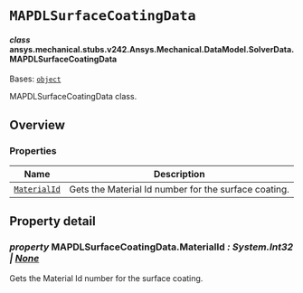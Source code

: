 # `MAPDLSurfaceCoatingData`



#### *class* ansys.mechanical.stubs.v242.Ansys.Mechanical.DataModel.SolverData.MAPDLSurfaceCoatingData

Bases: [`object`](https://docs.python.org/3/library/functions.html#object)

MAPDLSurfaceCoatingData class.

<!-- !! processed by numpydoc !! -->

<a id="overview"></a>

## Overview

### Properties

| Name | Description |
|-------------------------------------------------------|--------------------------------------------------------|
| [`MaterialId`](#MAPDLSurfaceCoatingData.MaterialId)   | Gets the Material Id number for the surface coating.   |

<a id="property-detail"></a>

## Property detail

<a id="MAPDLSurfaceCoatingData.MaterialId"></a>

### *property* MAPDLSurfaceCoatingData.MaterialId *: System.Int32 | [None](https://docs.python.org/3/library/constants.html#None)*

Gets the Material Id number for the surface coating.

<!-- !! processed by numpydoc !! -->

